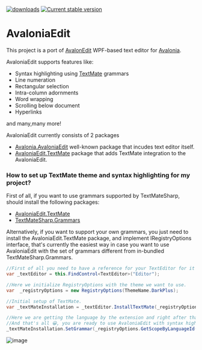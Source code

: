 [![downloads](https://img.shields.io/nuget/dt/avalonia.AvaloniaEdit)](https://www.nuget.org/packages/Avalonia.AvaloniaEdit)
[![Current stable version](https://img.shields.io/nuget/v/Avalonia.AvaloniaEdit.svg)](https://www.nuget.org/packages/Avalonia.AvaloniaEdit)
# AvaloniaEdit

This project is a port of [AvalonEdit](https://github.com/icsharpcode/AvalonEdit) WPF-based text editor for [Avalonia](https://github.com/AvaloniaUI/Avalonia).

AvaloniaEdit supports features like:

  * Syntax highlighting using [TextMate](https://github.com/danipen/TextMateSharp) grammars
  * Line numeration
  * Rectangular selection
  * Intra-column adornments
  * Word wrapping
  * Scrolling below document
  * Hyperlinks

  and many,many more!
  
AvaloniaEdit currently consists of 2 packages
  * [Avalonia.AvaloniaEdit](https://www.nuget.org/packages/Avalonia.AvaloniaEdit) well-known package that incudes text editor itself.
  * [AvaloniaEdit.TextMate](https://www.nuget.org/packages/AvaloniaEdit.TextMate/) package that adds TextMate integration to the AvaloniaEdit.

 ### How to set up TextMate theme and syntax highlighting for my project?
First of all, if you want to use grammars supported by TextMateSharp, should install the following packages:
- [AvaloniaEdit.TextMate](https://www.nuget.org/packages/AvaloniaEdit.TextMate/) 
- [TextMateSharp.Grammars](https://www.nuget.org/packages/TextMateSharp.Grammars/) 
 
Alternatively, if you want to support your own grammars, you just need to install the AvaloniaEdit.TextMate package, and implement IRegistryOptions interface, that's currently the easiest way in case you want to use AvaloniaEdit with the set of grammars different from in-bundled TextMateSharp.Grammars.
```csharp
//First of all you need to have a reference for your TextEditor for it to be used inside AvaloniaEdit.TextMate project.
var _textEditor = this.FindControl<TextEditor>("Editor");

//Here we initialize RegistryOptions with the theme we want to use.
var  _registryOptions = new RegistryOptions(ThemeName.DarkPlus);

//Initial setup of TextMate.
var _textMateInstallation = _textEditor.InstallTextMate(_registryOptions);

//Here we are getting the language by the extension and right after that we are initializing grammar with this language.
//And that's all 😀, you are ready to use AvaloniaEdit with syntax highlighting!
_textMateInstallation.SetGrammar(_registryOptions.GetScopeByLanguageId(_registryOptions.GetLanguageByExtension(".cs").Id));
```
  
![image](https://user-images.githubusercontent.com/53405089/147930720-b388df7e-9b83-4ade-9338-6d311b334814.png)


